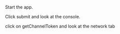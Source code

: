 Start the app.

Click submit and look at the console.

click on getChannelToken and look at the network tab
